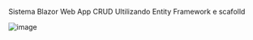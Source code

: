 Sistema Blazor Web App CRUD Ultilizando Entity Framework e scafolld

![image](https://github.com/user-attachments/assets/a6970f98-28af-4f7c-9253-96da71511f1d)


